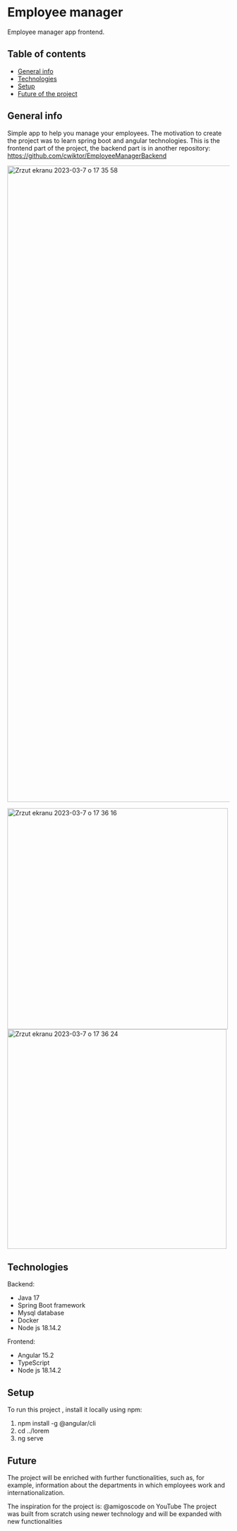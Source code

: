 # Employee manager
 
Employee manager app frontend.

## Table of contents
* [General info](#general-info)
* [Technologies](#technologies)
* [Setup](#setup)
* [Future of the project](#future)

## General info
Simple app to help you manage your employees. The motivation to create the project was to learn spring boot and angular technologies.
This is the frontend part of the project, the backend part is in another repository: https://github.com/cwiktor/EmployeeManagerBackend

<img width="1440" alt="Zrzut ekranu 2023-03-7 o 17 35 58" src="https://user-images.githubusercontent.com/110846802/223489525-7eef6dc0-54c1-4179-8628-bee633b4a7a1.png">

<img width="500" alt="Zrzut ekranu 2023-03-7 o 17 36 16" src="https://user-images.githubusercontent.com/110846802/223489563-bbed5c20-ce54-4511-a846-3836fe006bb7.png"> <img width="497" alt="Zrzut ekranu 2023-03-7 o 17 36 24" src="https://user-images.githubusercontent.com/110846802/223489591-27c3e5e3-814a-494b-b7f5-749926beb1ca.png">

## Technologies
Backend:
* Java 17
* Spring Boot framework
* Mysql database
* Docker
* Node js 18.14.2

Frontend:
* Angular 15.2
* TypeScript
* Node js 18.14.2

## Setup
To run this project , install it locally using npm:

  1. npm install -g @angular/cli
  2. cd ../lorem
  3. ng serve

## Future
The project will be enriched with further functionalities, such as, for example, information about the departments in which employees work and internationalization.




The inspiration for the project is: @amigoscode on YouTube
The project was built from scratch using newer technology and will be expanded with new functionalities

 
